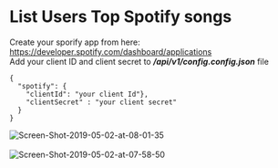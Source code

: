 # List Users Top Spotify songs

Create your sporify app from here: <br/>
https://developer.spotify.com/dashboard/applications<br/>
Add your client ID and client secret to ***/api/v1/config.config.json*** file
```
{
  "spotify": {
    "clientId": "your client Id"},
    "clientSecret" : "your client secret"
  }
}
```

<img src="https://i.ibb.co/N1D1VYp/Screen-Shot-2019-05-02-at-08-01-35.png" alt="Screen-Shot-2019-05-02-at-08-01-35" border="0"><br/><br/>
<img src="https://i.ibb.co/Db4FwLQ/Screen-Shot-2019-05-02-at-07-58-50.png" alt="Screen-Shot-2019-05-02-at-07-58-50" border="0">